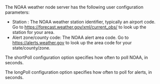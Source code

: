 The NOAA weather node server has the following user configuration
parameters:

- Station : The NOAA weather station identifier, typically an airport code. Go to https://forecast.weather.gov/xml/current_obs/ to look up the station for your area.
- Alert zone/county code: The NOAA alert area code. Go to https://alerts.weather.gov to look up the area code for your state/county/zone.

The shortPoll configuration option specifies how often to poll NOAA, in seconds.

The longPoll configuration option specifies how often to poll for alerts, in seconds.
